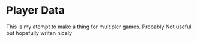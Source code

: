 # Player Data
 This is my atempt to make a thing for multipler games. Probably Not useful but hopefully writen nicely
